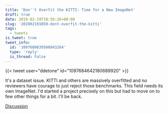 ```yaml
---
title: 'Don''t Overfit the KITTI: Time for a New ImageNet'
draft: true
date: 2019-02-19T10:50:26+00:00
slug: '201902191050-dont-overfit-the-kitti'
tags:
  - tweets
is_tweet: true
tweet_info:
  id: '1097689839560843264'
  type: 'reply'
  is_thread: False
---
```




{{< tweet user="ddetone" id="1097684642180689920" >}}

It's a dataset issue. KITTI and others are massively overfitted and no reviewers have courage to just reject those benchmarks. This field needs its own ImageNet. I'd started a project precisely on this but had to move on to few other things for a bit. I'll be back.

[Discussion](https://x.com/sytelus/status/1097689839560843264)
